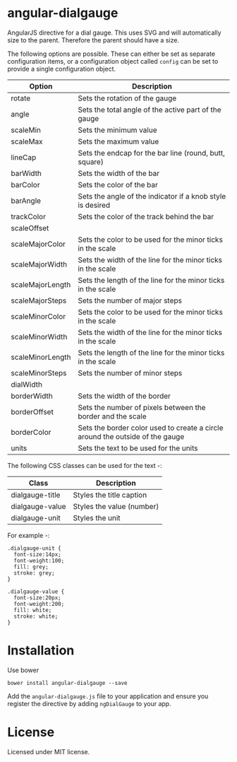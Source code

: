 angular-dialgauge
=================

AngularJS directive for a dial gauge. This uses SVG and will automatically size to the parent. Therefore the parent should
have a size.

The following options are possible. These can either be set as separate configuration items, or a configuration object
called ```config``` can be set to provide a single configuration object. 

Option              | Description
--------------------| -----------
rotate              | Sets the rotation of the gauge
angle               | Sets the total angle of the active part of the gauge
scaleMin            | Sets the minimum value
scaleMax            | Sets the maximum value
lineCap             | Sets the endcap for the bar line (round, butt, square)
barWidth            | Sets the width of the bar
barColor            | Sets the color of the bar
barAngle            | Sets the angle of the indicator if a knob style is desired
trackColor          | Sets the color of the track behind the bar
scaleOffset         |
scaleMajorColor     | Sets the color to be used for the minor ticks in the scale
scaleMajorWidth     | Sets the width of the line for the minor ticks in the scale
scaleMajorLength    | Sets the length of the line for the minor ticks in the scale
scaleMajorSteps     | Sets the number of major steps
scaleMinorColor     | Sets the color to be used for the minor ticks in the scale
scaleMinorWidth     | Sets the width of the line for the minor ticks in the scale
scaleMinorLength    | Sets the length of the line for the minor ticks in the scale
scaleMinorSteps     | Sets the number of minor steps
dialWidth           |
borderWidth         | Sets the width of the border
borderOffset        | Sets the number of pixels between the border and the scale
borderColor         | Sets the border color used to create a circle around the outside of the gauge
units               | Sets the text to be used for the units


The following CSS classes can be used for the text -:

Class               | Description
--------------------| -----------
dialgauge-title     | Styles the title caption
dialgauge-value     | Styles the value (number)
dialgauge-unit      | Styles the unit


For example -:
```
.dialgauge-unit {
  font-size:14px;
  font-weight:100;
  fill: grey;
  stroke: grey;
}

.dialgauge-value {
  font-size:20px;
  font-weight:200;
  fill: white;
  stroke: white;
}
```

Installation
============
Use bower
```
bower install angular-dialgauge --save
```

Add the ```angular-dialgauge.js``` file to your application and ensure you register the directive by adding 
```ngDialGauge``` to your app.


License
=======
Licensed under MIT license.